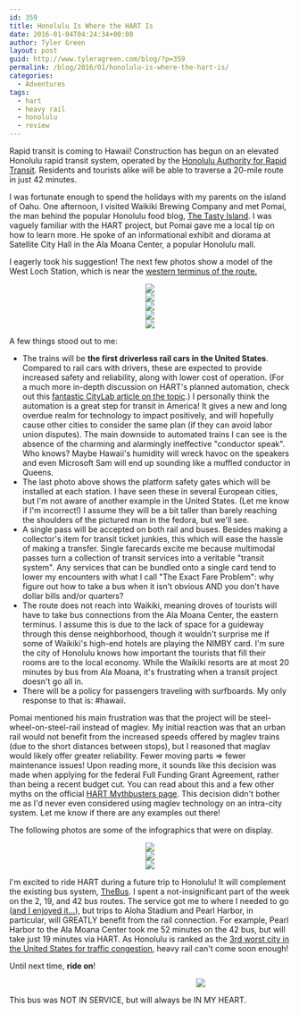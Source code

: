 ```yaml
---
id: 359
title: Honolulu Is Where the HART Is
date: 2016-01-04T04:24:34+00:00
author: Tyler Green
layout: post
guid: http://www.tyleragreen.com/blog/?p=359
permalink: /blog/2016/01/honolulu-is-where-the-hart-is/
categories:
  - Adventures
tags:
  - hart
  - heavy rail
  - honolulu
  - review
---
```

Rapid transit is coming to Hawaii! Construction has begun on an elevated Honolulu rapid transit system, operated by the <a href="http://www.honolulutransit.org/" target="_blank">Honolulu Authority for Rapid Transit</a>. Residents and tourists alike will be able to traverse a 20-mile route in just 42 minutes.

I was fortunate enough to spend the holidays with my parents on the island of Oahu. One afternoon, I visited Waikiki Brewing Company and met Pomai, the man behind the popular Honolulu food blog, <a href="http://tastyislandhawaii.com/" target="_blank">The Tasty Island</a>. I was vaguely familiar with the HART project, but Pomai gave me a local tip on how to learn more. He spoke of an informational exhibit and diorama at Satellite City Hall in the Ala Moana Center, a popular Honolulu mall.

I eagerly took his suggestion! The next few photos show a model of the West Loch Station, which is near the <a href="http://www.honolulutransit.org/rail-system-guide/interactive-route-map.aspx" target="_blank">western terminus of the route.</a>

<div style="text-align:center"><img src="/assets/img/2016-01-04/DSC_53743-676x448.jpg"></div>

<div style="text-align:center"><img src="/assets/img/2016-01-04/DSC_53753-676x448.jpg"></div>

<div style="text-align:center"><img src="/assets/img/2016-01-04/DSC_53703-676x448.jpg"></div>

<div style="text-align:center"><img src="/assets/img/2016-01-04/DSC_53693-676x448.jpg"></div>

<div style="text-align:center"><img src="/assets/img/2016-01-04/DSC_53773-676x448.jpg"></div>

A few things stood out to me:

  * The trains will be **the first driverless rail cars in the United States**. Compared to rail cars with drivers, these are expected to provide increased safety and reliability, along with lower cost of operation. (For a much more in-depth discussion on HART's planned automation, check out this <a href="http://www.citylab.com/tech/2014/09/honolulu-is-building-americas-first-fully-driverless-transit-system/380292/" target="_blank">fantastic CityLab article on the topic</a>.) I personally think the automation is a great step for transit in America! It gives a new and long overdue realm for technology to impact positively, and will hopefully cause other cities to consider the same plan (if they can avoid labor union disputes). The main downside to automated trains I can see is the absence of the charming and alarmingly ineffective "conductor speak". Who knows? Maybe Hawaii's humidity will wreck havoc on the speakers and even Microsoft Sam will end up sounding like a muffled conductor in Queens.
  * The last photo above shows the platform safety gates which will be installed at each station. I have seen these in several European cities, but I'm not aware of another example in the United States. (Let me know if I'm incorrect!) I assume they will be a bit taller than barely reaching the shoulders of the pictured man in the fedora, but we'll see.
  * A single pass will be accepted on both rail and buses. Besides making a collector's item for transit ticket junkies, this which will ease the hassle of making a transfer. Single farecards excite me because multimodal passes turn a collection of transit services into a veritable "transit system". Any services that can be bundled onto a single card tend to lower my encounters with what I call "The Exact Fare Problem": why figure out how to take a bus when it isn't obvious AND you don't have dollar bills and/or quarters?
  * The route does not reach into Waikiki, meaning droves of tourists will have to take bus connections from the Ala Moana Center, the eastern terminus. I assume this is due to the lack of space for a guideway through this dense neighborhood, though it wouldn't surprise me if some of Waikiki's high-end hotels are playing the NIMBY card. I'm sure the city of Honolulu knows how important the tourists that fill their rooms are to the local economy. While the Waikiki resorts are at most 20 minutes by bus from Ala Moana, it's frustrating when a transit project doesn't go all in.
  * There will be a policy for passengers traveling with surfboards. My only response to that is: #hawaii.

Pomai mentioned his main frustration was that the project will be steel-wheel-on-steel-rail instead of maglev. My initial reaction was that an urban rail would not benefit from the increased speeds offered by maglev trains (due to the short distances between stops), but I reasoned that maglav would likely offer greater reliability. Fewer moving parts => fewer maintenance issues! Upon reading more, it sounds like this decision was made when applying for the federal Full Funding Grant Agreement, rather than being a recent budget cut. You can read about this and a few other myths on the official <a href="http://www.honolulutransit.org/rhs/media-center/mythbusters.aspx" target="_blank">HART Mythbusters page</a>. This decision didn't bother me as I'd never even considered using maglev technology on an intra-city system. Let me know if there are any examples out there!

The following photos are some of the infographics that were on display.

<div style="text-align:center"><img src="/assets/img/2016-01-04/DSC_53733-676x448.jpg"></div>

<div style="text-align:center"><img src="/assets/img/2016-01-04/DSC_53723-676x1020.jpg"></div>

<div style="text-align:center"><img src="/assets/img/2016-01-04/DSC_53713-676x1020.jpg"></div>

I'm excited to ride HART during a future trip to Honolulu! It will complement the existing bus system, <a href="http://www.thebus.org/" target="_blank">TheBus</a>. I spent a not-insignificant part of the week on the 2, 19, and 42 bus routes. The service got me to where I needed to go (<a href="/blog/2015/12/talkin-about-buses/">and I enjoyed it&#8230;</a>), but trips to Aloha Stadium and Pearl Harbor, in particular, will GREATLY benefit from the rail connection. For example, Pearl Harbor to the Ala Moana Center took me 52 minutes on the 42 bus, but will take just 19 minutes via HART. As Honolulu is ranked as the <a href="http://www.hawaiinewsnow.com/story/28681976/honolulu-traffic-ranked-third-worst-in-nation" target="_blank">3rd worst city in the United States for traffic congestion</a>, heavy rail can't come soon enough!

Until next time, **ride on**!

<div id="attachment_360" style="width: 686px" class="wp-caption aligncenter">
  <div style="text-align:center"><img src="/assets/img/2016-01-04/2015-12-28-13.51.27-13-676x901.jpg"></div>
  
  <p class="wp-caption-text">
    This bus was NOT IN SERVICE, but will always be IN MY HEART.
  </p>
</div>
